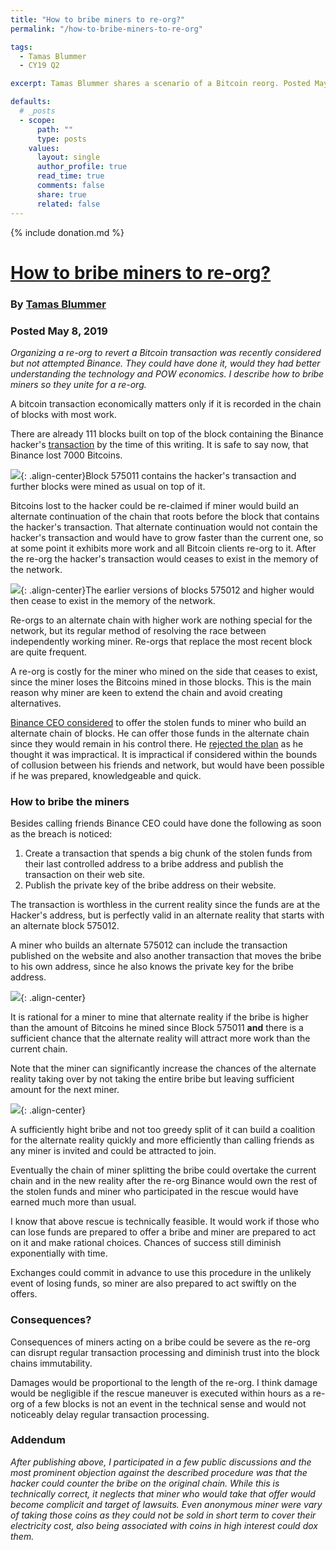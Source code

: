 ```yaml
---
title: "How to bribe miners to re-org?"
permalink: "/how-to-bribe-miners-to-re-org" 

tags:
  - Tamas Blummer
  - CY19 Q2

excerpt: Tamas Blummer shares a scenario of a Bitcoin reorg. Posted May 8, 2019.

defaults:
  # _posts
  - scope:
      path: ""
      type: posts
    values:
      layout: single
      author_profile: true
      read_time: true
      comments: false
      share: true
      related: false
---
```


{% include donation.md %}

# [How to bribe miners to re-org?](https://medium.com/@tamas.blummer/how-to-bribe-miners-to-re-org-d48025cb3788)
### By [Tamas Blummer](https://medium.com/@tamas.blummer)
### Posted May 8, 2019

_Organizing a re-org to revert a Bitcoin transaction was recently considered but not attempted Binance. They could have done it, would they had better understanding the technology and POW economics. I describe how to bribe miners so they unite for a re-org._

A bitcoin transaction economically matters only if it is recorded in the chain of blocks with most work.

There are already 111 blocks built on top of the block containing the Binance hacker's [transaction](https://blockstream.info/tx/e8b406091959700dbffcff30a60b190133721e5c39e89bb5fe23c5a554ab05ea) by the time of this writing. It is safe to say now, that Binance lost 7000 Bitcoins.

![](/assets/images/cy19/cy19q2m5/tamas-1.png){: .align-center}Block 575011 contains the hacker's transaction and further blocks were mined as usual on top of it.

Bitcoins lost to the hacker could be re-claimed if miner would build an alternate continuation of the chain that roots before the block that contains the hacker's transaction. That alternate continuation would not contain the hacker's transaction and would have to grow faster than the current one, so at some point it exhibits more work and all Bitcoin clients re-org to it. After the re-org the hacker's transaction would ceases to exist in the memory of the network.

![](/assets/images/cy19/cy19q2m5/tamas-2.png){: .align-center}The earlier versions of blocks 575012 and higher would then cease to exist in the memory of the network.

Re-orgs to an alternate chain with higher work are nothing special for the network, but its regular method of resolving the race between independently working miner. Re-orgs that replace the most recent block are quite frequent.

A re-org is costly for the miner who mined on the side that ceases to exist, since the miner loses the Bitcoins mined in those blocks. This is the main reason why miner are keen to extend the chain and avoid creating alternatives.

[Binance CEO considered](https://twitter.com/binance/status/1125959459782553600) to offer the stolen funds to miner who build an alternate chain of blocks. He can offer those funds in the alternate chain since they would remain in his control there. He [rejected the plan](https://twitter.com/cz_binance/status/1126002001093939200) as he thought it was impractical. It is impractical if considered within the bounds of collusion between his friends and network, but would have been possible if he was prepared, knowledgeable and quick.

### How to bribe the miners

Besides calling friends Binance CEO could have done the following as soon as the breach is noticed:

1. Create a transaction that spends a big chunk of the stolen funds from their last controlled address to a bribe address and publish the transaction on their web site.
2. Publish the private key of the bribe address on their website.

The transaction is worthless in the current reality since the funds are at the Hacker's address, but is perfectly valid in an alternate reality that starts with an alternate block 575012.

A miner who builds an alternate 575012 can include the transaction published on the website and also another transaction that moves the bribe to his own address, since he also knows the private key for the bribe address.

![](/assets/images/cy19/cy19q2m5/tamas-3.png){: .align-center}

It is rational for a miner to mine that alternate reality if the bribe is higher than the amount of Bitcoins he mined since Block 575011 **and** there is a sufficient chance that the alternate reality will attract more work than the current chain.

Note that the miner can significantly increase the chances of the alternate reality taking over by not taking the entire bribe but leaving sufficient amount for the next miner.

![](/assets/images/cy19/cy19q2m5/tamas-4.png){: .align-center}

A sufficiently hight bribe and not too greedy split of it can build a coalition for the alternate reality quickly and more efficiently than calling friends as any miner is invited and could be attracted to join.

Eventually the chain of miner splitting the bribe could overtake the current chain and in the new reality after the re-org Binance would own the rest of the stolen funds and miner who participated in the rescue would have earned much more than usual.

I know that above rescue is technically feasible. It would work if those who can lose funds are prepared to offer a bribe and miner are prepared to act on it and make rational choices. Chances of success still diminish exponentially with time.

Exchanges could commit in advance to use this procedure in the unlikely event of losing funds, so miner are also prepared to act swiftly on the offers.

### Consequences?

Consequences of miners acting on a bribe could be severe as the re-org can disrupt regular transaction processing and diminish trust into the block chains immutability.

Damages would be proportional to the length of the re-org. I think damage would be negligible if the rescue maneuver is executed within hours as a re-org of a few blocks is not an event in the technical sense and would not noticeably delay regular transaction processing.

### Addendum

_After publishing above, I participated in a few public discussions and the most prominent objection against the described procedure was that the hacker could counter the bribe on the original chain. While this is technically correct, it neglects that miner who would take that offer would become complicit and target of lawsuits. Even anonymous miner were vary of taking those coins as they could not be sold in short term to cover their electricity cost, also being associated with coins in high interest could dox them._
